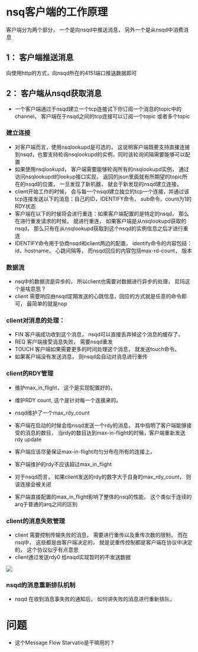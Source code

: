 # nsq客户端的工作原理
  客户端分为两个部分， 一个是向nsqd中推送消息， 另外一个是从nsqd中消费消息
## 1： 客户端推送消息
  向使用http的方式，向nsqd所在的4151端口推送数据即可
## 2： 客户端从nsqd获取消息

* 一个客户端通过于nsqd建立一个tcp连接试下你订阅一个消息的topic中的channel， 客户端在于nsqd之间的tcp连接可以订阅一个topic 或者多个topic

### 建立连接
* 对客户端而言，使用nsqlookupd是可选的， 这说明客户端既要支持直接连接到nsqd，也要支持轮询nsqlookupd的实例，同时该轮询间隔需要能够可以配置
* 如果使用nsqlookupd， 客户端需要能够轮询所有的nsqlookupd实例， 通过访问nsqlookupd的lookup接口实现， 返回的json里面就有所期望的topic所在的nsqd的位置， 一旦发现了新机器， 就会于新发现的nsqd建立连接，
* client开始工作的时候， 会与每一个nsqd建立独立的tcp一个连接，并通过该tcp连接发送以下的消息：自己的ID，IDENTIFY命令， sub命令，count为1的RDY状态
* 客户端在以下的时候将会进行重连：如果客户端配置的是特定的nsqd， 那么在进行重发请求的时候， 就进行重连， 如果客户端是从nsqlookupd获取的nsqd， 那么只有在从nsqlookupd获取到这个nsqd的实例信息之后才进行重连
* IDENTIFY命令用于协商nsqd和client两边的配置， identify命令的内容包括：id，hostname， 心跳间隔等， 而nsqd回应的内容包括max-rd-count， 版本


### 数据流
* nsq中的数据流是异步的， 所以client也需要对数据进行异步的处理， 尼玛这个是啥意思？
* client 需要响应由nsqd定期发送的心跳信息，回应的方式就是任意的命令即可， 最简单的就是nop

### client对消息的处理：
* FIN 客户端成功收到这个消息， nsqd可以直接丢弃掉这个消息的缓存了，
* REQ 客户端接受消息失败， 需要nsqd重发
* TOUCH 客户端如果需要更多的时间处理这个消息， 就发送touch命令。
* 如果客户端没有发送消息， 则nsqd会自动对消息进行重传




### client的RDY管理
* 维护max_in_flight， 这个是实现配置好的，
* 维护RDY count, 这个是针对每一个连接来的。
* nsqd维护了一个max_rdy_count


* 客户端在启动的时候会给nsqd发送一个rdy的消息， 其中指明了客户端能够接受的消息的数目， 当rdy的数目达到max-in-flight的时候，客户端重新发送rdy update
* 客户端应该尽量保证max-in-flight均匀分布在所有的连接上，
* 客户端维护的rdy不应该超过max_in_flight
* 对于nsqd而言， 如果client发送的rdy的数字大于自身的max_rdy_count， 则该连接会被关闭



* 客户端直接配置的max_in_flight影响了整体的nsq的性能， 这个类似于连续的arq于普通的arq之间的区别

### client的消息失败管理

* client 需要控制传输失败的消息， 需要进行重传以及重传次数的限制， 而在nsq中， 这些都是由客户端决定的， 就是说重传控制都是客户端在协议中决定的， 这个协议似乎有点意思
* client通过发送rdy0 给nsqd实现暂时的不发送数据

![](http://media.tumblr.com/7adbf06362cc6530153ef35b4dacf2cb/tumblr_inline_mmjev3stkE1qz4rgp.png)

### nsqd的消息重新排队机制

* nsqd 在收到消息事失败的通知后， 如何讲失败的消息进行重新排队，


# 问题
* 这个Message Flow Starvatio是干嘛用的？

